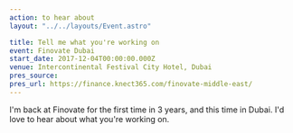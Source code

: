 ```yaml
---
action: to hear about
layout: "../../layouts/Event.astro"

title: Tell me what you're working on
event: Finovate Dubai
start_date: 2017-12-04T00:00:00.000Z
venue: Intercontinental Festival City Hotel, Dubai
pres_source:
pres_url: https://finance.knect365.com/finovate-middle-east/
---
```


I'm back at Finovate for the first time in 3 years, and this time in Dubai. I'd love to hear about what you're working on.
